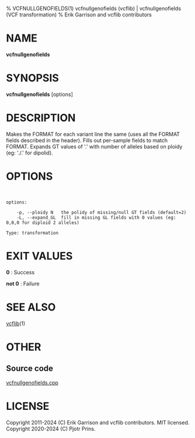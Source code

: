 % VCFNULLGENOFIELDS(1) vcfnullgenofields (vcflib) | vcfnullgenofields (VCF transformation)
% Erik Garrison and vcflib contributors

# NAME

**vcfnullgenofields**

# SYNOPSIS

**vcfnullgenofields** [options] <vcf file>

# DESCRIPTION

Makes the FORMAT for each variant line the same (uses all the FORMAT fields described in the header). Fills out per-sample fields to match FORMAT. Expands GT values of '.' with number of alleles based on ploidy (eg: './.' for dipolid).



# OPTIONS

```


options:

    -p, --ploidy N   the polidy of missing/null GT fields (default=2)
    -L, --expand_GL  fill in missing GL fields with 0 values (eg: 0,0,0 for diploid 2 alleles)

Type: transformation

```





# EXIT VALUES

**0**
: Success

**not 0**
: Failure

# SEE ALSO



[vcflib](./vcflib.md)(1)



# OTHER

## Source code

[vcfnullgenofields.cpp](https://github.com/vcflib/vcflib/blob/master/src/vcfnullgenofields.cpp)

# LICENSE

Copyright 2011-2024 (C) Erik Garrison and vcflib contributors. MIT licensed.
Copyright 2020-2024 (C) Pjotr Prins.

<!--
  Created with ./scripts/bin2md.rb scripts/bin2md-template.erb
-->
